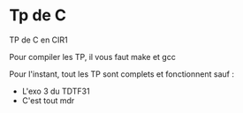 # Tp de C
TP de C en CIR1 

Pour compiler les TP, il vous faut make et gcc

Pour l'instant, tout les TP sont complets et fonctionnent sauf : 

 - L'exo 3 du TDTF31
 - C'est tout mdr
